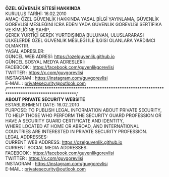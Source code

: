 <b>ÖZEL GÜVENLİK SİTESİ HAKKINDA</b><br>
KURULUŞ TARİHİ: 16.02.2010<br>
AMAÇ: ÖZEL GÜVENLİK HAKKINDA YASAL BİLGİ YAYINLAMA, GÜVENLİK GÖREVLİSİ MESLEĞİNİ İCRA EDEN YADA GÜVENLİK GÖREVLİSİ SERTİFİKA VE KİMLİĞİNE SAHİP,<br>
GEREK YURTİÇİ GEREK YURTDIŞINDA BULUNAN, ULUSLARARASI ÜLKELERDE ÖZEL GÜVENLİK MESLEĞİ İLE İLGİSİ OLANLARA YARDIMCI OLMAKTIR.<br>
YASAL ADRESLER:<br>
GÜNCEL WEB ADRESİ: https://ozelguvenlik.github.io<br>
GÜNCEL SOSYAL MEDYA ADRESLERİ:<br>
FACEBOOK : https://facebook.com/guvenlikgorevlisi<br>
TWITTER : https://x.com/guvgorevlisi<br>
INSTAGRAM : https://instagram.com/guvgorevlisi<br>
E-MAIL : privatesecurity@outlook.com<br>
/*******************************************************************************************************/<br>
<b>ABOUT PRIVATE SECURITY WEBSITE</b><br>
ESTABLISHMENT DATE: 16.02.2010<br>
PURPOSE: TO PUBLISH LEGAL INFORMATION ABOUT PRIVATE SECURITY, TO HELP THOSE WHO PERFORM THE SECURITY GUARD PROFESSION OR HAVE A SECURITY GUARD CERTIFICATE AND IDENTITY,<br>
WHERE LOCATED AT HOME OR ABROAD, AND INTERNATIONAL COUNTRIES ARE INTERESTED IN PRIVATE SECURITY PROFESSION.<br>
LEGAL ADDRESSES:<br>
CURRENT WEB ADDRESS: https://ozelguvenlik.github.io<br>
CURRENT SOCIAL MEDIA ADDRESSES:<br>
FACEBOOK : https://facebook.com/guvenlikgorevlisi<br>
TWITTER : https://x.com/guvgorevlisi<br>
INSTAGRAM : https://instagram.com/guvgorevlisi<br>
E-MAIL : privatesecurity@outlook.com
